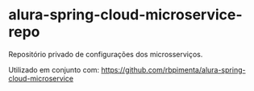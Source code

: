 # alura-spring-cloud-microservice-repo
Repositório privado de configurações dos microsserviços.

Utilizado em conjunto com: https://github.com/rbpimenta/alura-spring-cloud-microservice
